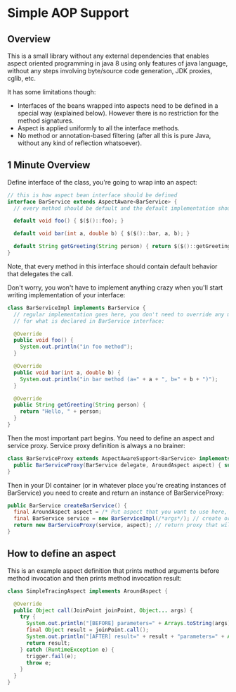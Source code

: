 Simple AOP Support
==================

## Overview

This is a small library without any external dependencies that enables aspect oriented programming in java 8
using only features of java language, without any steps involving byte/source code generation, JDK proxies, cglib, etc.

It has some limitations though:
* Interfaces of the beans wrapped into aspects need to be defined in a special way (explained below). However there is no
restriction for the method signatures.
* Aspect is applied uniformly to all the interface methods.
* No method or annotation-based filtering (after all this is pure Java, without any kind of reflection whatsoever).

## 1 Minute Overview

Define interface of the class, you're going to wrap into an aspect:

```java
// this is how aspect bean interface should be defined
interface BarService extends AspectAware<BarService> {
  // every method should be default and the default implementation should delegate method call

  default void foo() { $($()::foo); }

  default void bar(int a, double b) { $($()::bar, a, b); }

  default String getGreeting(String person) { return $($()::getGreeting, person); }
}
```

Note, that every method in this interface should contain default behavior that delegates the call.

Don't worry, you won't have to implement anything crazy when you'll start writing implementation of your interface:

```java
class BarServiceImpl implements BarService {
  // regular implementation goes here, you don't need to override any method except
  // for what is declared in BarService interface:

  @Override
  public void foo() {
    System.out.println("in foo method");
  }

  @Override
  public void bar(int a, double b) {
    System.out.println("in bar method (a=" + a + ", b=" + b + ")");
  }

  @Override
  public String getGreeting(String person) {
    return "Hello, " + person;
  }
}
```

Then the most important part begins. You need to define an aspect and service proxy.
Service proxy definition is always a no brainer:

```java
class BarServiceProxy extends AspectAwareSupport<BarService> implements BarService {
  public BarServiceProxy(BarService delegate, AroundAspect aspect) { super(delegate, aspect); }
}
```

Then in your DI container (or in whatever place you're creating instances of BarService) you need to
create and return an instance of BarServiceProxy:

```java
public BarService createBarService() {
  final AroundAspect aspect = /* Put aspect that you want to use here, for example: */NoopAroundAspect.INSTANCE;
  final BarService service = new BarServiceImpl(/*args*/); // create original service instance
  return new BarServiceProxy(service, aspect); // return proxy that will wrap calls to this service
}
```

## How to define an aspect

This is an example aspect definition that prints method arguments before method invocation and
then prints method invocation result:

```java
class SimpleTracingAspect implements AroundAspect {

  @Override
  public Object call(JoinPoint joinPoint, Object... args) {
    try {
      System.out.println("[BEFORE] parameters=" + Arrays.toString(args));
      final Object result = joinPoint.call();
      System.out.println("[AFTER] result=" + result + "parameters=" + Arrays.toString(args));
      return result;
    } catch (RuntimeException e) {
      trigger.fail(e);
      throw e;
    }
  }
}
```
